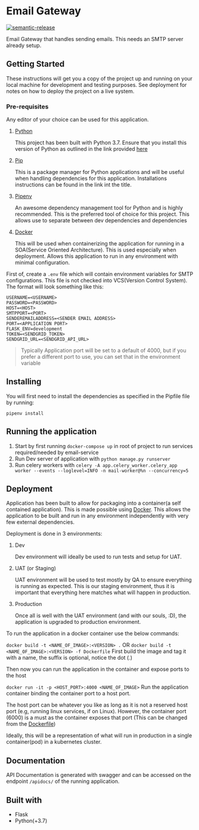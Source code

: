 # Email Gateway

[![semantic-release](https://img.shields.io/badge/%20%20%F0%9F%93%A6%F0%9F%9A%80-semantic--release-e10079.svg)](https://github.com/semantic-release/semantic-release)

Email Gateway that handles sending emails. This needs an SMTP server already setup.

## Getting Started
These instructions will get you a copy of the project up and running on your local machine for development and testing purposes. See deployment for notes on how to deploy the project on a live system.

### Pre-requisites

Any editor of your choice can be used for this application.

1. [Python](https://www.python.org)

   This project has been built with Python 3.7. Ensure that you install this version of Python as outlined in the
   link provided [here](https://www.python.org/downloads/)

2. [Pip](https://pip.pypa.io/en/stable/)

   This is a package manager for Python applications and will be useful when handling dependencies
   for this application. Installations instructions can be found in the link int the title.

3. [Pipenv](https://pipenv.readthedocs.io/en/latest/)

   An awesome dependency management tool for Python and is highly recommended. This is the preferred
   tool of choice for this project. This allows use to separate between dev dependencies and dependencies

4. [Docker](https://www.docker.com/)

   This will be used when containerizing the application for running in a SOA(Service Oriented Architecture). This is
   used especially when deployment. Allows this application to run in any environment with minimal configuration.

First of, create a `.env` file which will contain environment variables for SMTP configurations. This file is not checked into VCS(Version Control System). The format will look something like this:

```plain
USERNAME=<USERNAME>
PASSWORD=<PASSWORD>
HOST=<HOST>
SMTPPORT=<PORT>
SENDEREMAILADDRESS=<SENDER EMAIL ADDRESS>
PORT=<APPLICATION PORT>
FLASK_ENV=development
TOKEN=<SENDGRID_TOKEN>
SENDGRID_URL=<SENDGRID_API_URL>
```
> Typically Application port will be set to a default of 4000, but if you prefer a different port to use, you can set that in the environment variable

## Installing
You will first need to install the dependencies as specified in the Pipfile file by running:

` pipenv install `

## Running the application

1. Start by first running `docker-compose up` in root of project to run services required/needed by email-service
2. Run Dev server of application with `python manage.py runserver`
3. Run celery workers with `celery -A app.celery_worker.celery_app worker --events --loglevel=INFO -n mail-worker@%n --concurrency=5`

## Deployment
 Application has been built to allow for packaging into a container(a self contained application). This is made possible using [Docker](https://www.docker.com/). This allows the application to be built and run in any environment independently with very few external dependencies.

Deployment is done in 3 environments:

1. Dev

    Dev environment will ideally be used to run tests and setup for UAT.

2. UAT (or Staging)

    UAT environment will be used to test mostly by QA to ensure everything is running as expected. This is our staging environment, thus it is important that everything here matches what will happen in production.

3. Production

    Once all is well with the UAT environment (and with our souls, :D), the application is upgraded to production environment.

To run the application in a docker container use the below commands:

`docker build -t <NAME_OF_IMAGE>:<VERSION> .`
OR
`docker build -t <NAME_OF_IMAGE>:<VERSION> -f Dockerfile`
First build the image and tag it with a name, the suffix is optional, notice the dot (.)

Then now you can run the application in the container and expose ports to the host

`docker run -it -p <HOST_PORT>:4000 <NAME_OF_IMAGE>`
Run the application container binding the container port to a host port.

The host port can be whatever you like as long as it is not a reserved host port (e.g, running linux services, if on Linux). However, the container port (6000) is a must as the container exposes that port (This can be changed from the [Dockerfile](./Dockerfile))

Ideally, this will be a representation of what will run in production in a single container(pod) in a kubernetes cluster.

## Documentation

API Documentation is generated with swagger and can be accessed on the endpoint `/apidocs/` of the running application.


## Built with
 - Flask
 - Python(+3.7)
